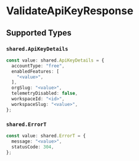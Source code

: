 # ValidateApiKeyResponse


## Supported Types

### `shared.ApiKeyDetails`

```typescript
const value: shared.ApiKeyDetails = {
  accountType: "free",
  enabledFeatures: [
    "<value>",
  ],
  orgSlug: "<value>",
  telemetryDisabled: false,
  workspaceId: "<id>",
  workspaceSlug: "<value>",
};
```

### `shared.ErrorT`

```typescript
const value: shared.ErrorT = {
  message: "<value>",
  statusCode: 304,
};
```

